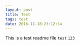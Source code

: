 ```yaml
---
layout: post
title: Test
tags: test
date: 2016-11-18:23:12:54
---
```


This is a test readme file
`test` `123`
